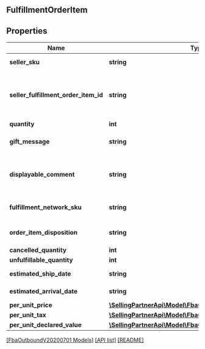 ## FulfillmentOrderItem

## Properties

Name | Type | Description | Notes
------------ | ------------- | ------------- | -------------
**seller_sku** | **string** | The seller SKU of the item. |
**seller_fulfillment_order_item_id** | **string** | A fulfillment order item identifier submitted with a call to the createFulfillmentOrder operation. |
**quantity** | **int** | The item quantity. |
**gift_message** | **string** | A message to the gift recipient, if applicable. | [optional]
**displayable_comment** | **string** | Item-specific text that displays in recipient-facing materials such as the outbound shipment packing slip. | [optional]
**fulfillment_network_sku** | **string** | Amazon&#39;s fulfillment network SKU of the item. | [optional]
**order_item_disposition** | **string** | Indicates whether the item is sellable or unsellable. | [optional]
**cancelled_quantity** | **int** | The item quantity. |
**unfulfillable_quantity** | **int** | The item quantity. |
**estimated_ship_date** | **string** | A datetime string in ISO 8601 format. | [optional]
**estimated_arrival_date** | **string** | A datetime string in ISO 8601 format. | [optional]
**per_unit_price** | [**\SellingPartnerApi\Model\FbaOutboundV20200701\Money**](Money.md) |  | [optional]
**per_unit_tax** | [**\SellingPartnerApi\Model\FbaOutboundV20200701\Money**](Money.md) |  | [optional]
**per_unit_declared_value** | [**\SellingPartnerApi\Model\FbaOutboundV20200701\Money**](Money.md) |  | [optional]

[[FbaOutboundV20200701 Models]](../) [[API list]](../../Api) [[README]](../../../README.md)
